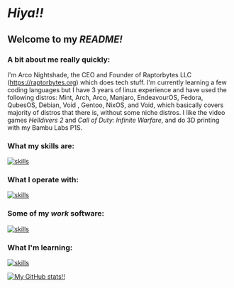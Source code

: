 # ***Hiya!!***
## Welcome to my ***README!***

### A bit about me really quickly:
I'm Arco Nightshade, the CEO and Founder of Raptorbytes LLC (https://raptorbytes.org) which does tech stuff. I'm currently learning a few coding languages but I have 3 years of linux experience and have used the following distros: Mint, Arch, Arco, Manjaro, EndeavourOS, Fedora, QubesOS, Debian, Void , Gentoo, NixOS, and Void, which basically covers majority of distros that there is, without some niche distros.
I like the video games *Helldivers 2* and *Call of Duty: Infinite Warfare*, and do 3D printing with my Bambu Labs P1S.

### What my skills are:
[![skills](https://skillicons.dev/icons?i=linux,bash)](https://skillicons.dev)
### What I operate with:
[![skills](https://skillicons.dev/icons?i=arch,debian,windows,raspberrypi,cloudflare)](https://skillicons.dev)
### Some of my *work* software:
[![skills](https://skillicons.dev/icons?i=vim,emacs,obsidian,github,stackoverflow,cloudflare)](https://skillicons.dev)
### What I'm learning:
[![skills](https://skillicons.dev/icons?i=c,cpp,rust,python)](https://skillicons.dev)

[![My GitHub stats!!](https://github-readme-stats.vercel.app/api?username=ArcoNightshade)](https://github.com/ArcoNightshade/github-readme-stats)
